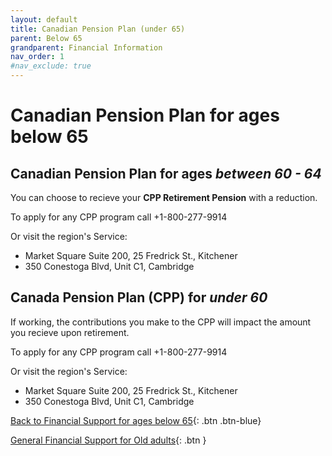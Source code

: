 ```yaml
---
layout: default
title: Canadian Pension Plan (under 65)
parent: Below 65
grandparent: Financial Information
nav_order: 1
#nav_exclude: true
---
```


# Canadian Pension Plan for ages below 65

## Canadian Pension Plan for ages *between 60 - 64*

You can choose to recieve your **CPP Retirement Pension** with a reduction.

To apply for any CPP program call +1-800-277-9914 

Or visit the region's Service:
- Market Square Suite 200, 25 Fredrick St., Kitchener
- 350 Conestoga Blvd, Unit C1, Cambridge

## Canada Pension Plan (CPP) for *under 60*

If working, the contributions you make to the CPP will impact the amount you recieve upon retirement.

To apply for any CPP program call +1-800-277-9914 

Or visit the region's Service:
- Market Square Suite 200, 25 Fredrick St., Kitchener
- 350 Conestoga Blvd, Unit C1, Cambridge

[Back to Financial Support for ages below 65](./Below65.md){: .btn .btn-blue}

[General Financial Support for Old adults](./financialhelp.md){: .btn }
